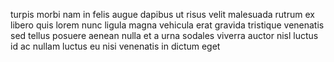 turpis morbi nam in felis augue dapibus ut risus velit malesuada rutrum ex
libero quis lorem nunc ligula magna vehicula erat gravida tristique venenatis
sed tellus posuere aenean nulla et a urna sodales viverra auctor nisl luctus id
ac nullam luctus eu nisi venenatis in dictum eget